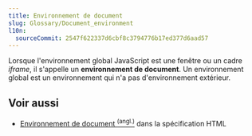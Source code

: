 ```yaml
---
title: Environnement de document
slug: Glossary/Document_environment
l10n:
  sourceCommit: 2547f622337d6cbf8c3794776b17ed377d6aad57
---
```


Lorsque l'environnement global JavaScript est une fenêtre ou un cadre _iframe_, il s'appelle un **environnement de document**. Un environnement global est un environnement qui n'a pas d'environnement extérieur.

## Voir aussi

- [Environnement de document <sup>(angl.)</sup>](https://html.spec.whatwg.org/multipage/webappapis.html#document-environment) dans la spécification HTML
